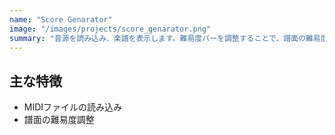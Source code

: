 ```yaml
---
name: "Score Genarator"
image: "/images/projects/score_genarator.png"
summary: "音源を読み込み、楽譜を表示します。難易度バーを調整することで、譜面の難易度を変更できます。"
---
```


## 主な特徴
- MIDIファイルの読み込み
- 譜面の難易度調整
